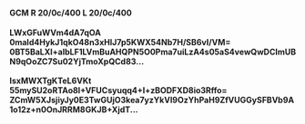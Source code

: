 #### GCM R 20/0c/400 L 20/0c/400
**LWxGFuWVm4dA7qOA**<br/>**0mald4HykJ1qkO48n3xHlJ7p5KWX54Nb7H/SB6vI/VM=**<br/>**0BT5BaLXI+albLF1LVmBuAHQPN5O0Pma7uiLzA4s05aS4vewQwDCImUBN9qOoZC7Su02YjTmoXpQCd83...**<br/><br/>
**IsxMWXTgKTeL6VKt**<br/>**55mySU2oRTAo8I+VFUCsyuqq4+I+zBODFXD8io3Rffo=**<br/>**ZCmW5XJsjiyJy0E3TwGUjO3kea7yzYkVI9OzYhPaH9ZfVUGGySFBVb9A1o12z+n0OnJRRM8GKJB+XjdT...**